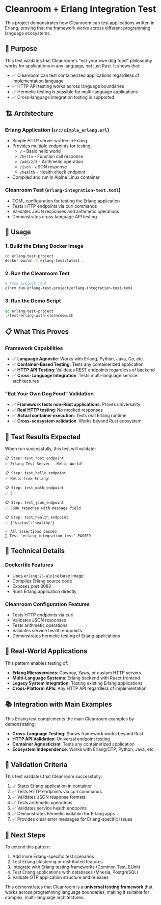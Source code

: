 # Cleanroom + Erlang Integration Test

This project demonstrates how Cleanroom can test applications written in Erlang, proving that the framework works across different programming language ecosystems.

## 🎯 Purpose

This test validates that Cleanroom's "eat your own dog food" philosophy works for applications in any language, not just Rust. It shows that:

- ✅ Cleanroom can test containerized applications regardless of implementation language
- ✅ HTTP API testing works across language boundaries
- ✅ Hermetic testing is possible for multi-language applications
- ✅ Cross-language integration testing is supported

## 🏗️ Architecture

### Erlang Application (`src/simple_erlang.erl`)
- Simple HTTP server written in Erlang
- Provides multiple endpoints for testing:
  - `/` - Basic hello world
  - `/hello` - Function call response
  - `/add/2/3` - Arithmetic operation
  - `/json` - JSON response
  - `/health` - Health check endpoint
- Compiled and run in Alpine Linux container

### Cleanroom Test (`erlang-integration-test.toml`)
- TOML configuration for testing the Erlang application
- Tests HTTP endpoints via curl commands
- Validates JSON responses and arithmetic operations
- Demonstrates cross-language API testing

## 🚀 Usage

### 1. Build the Erlang Docker Image
```bash
cd erlang-test-project
docker build -t erlang-test:latest .
```

### 2. Run the Cleanroom Test
```bash
# From project root
clnrm run erlang-test-project/erlang-integration-test.toml
```

### 3. Run the Demo Script
```bash
cd erlang-test-project
./test-erlang-with-cleanroom.sh
```

## 📋 What This Proves

### Framework Capabilities
- ✅ **Language Agnostic**: Works with Erlang, Python, Java, Go, etc.
- ✅ **Container-Based Testing**: Tests any containerized application
- ✅ **HTTP API Testing**: Validates REST endpoints regardless of backend
- ✅ **Cross-Language Integration**: Tests multi-language service architectures

### "Eat Your Own Dog Food" Validation
- ✅ **Framework tests non-Rust applications**: Proves universality
- ✅ **Real HTTP testing**: No mocked responses
- ✅ **Actual container execution**: Tests real Erlang runtime
- ✅ **Cross-ecosystem validation**: Works beyond Rust ecosystem

## 🎉 Test Results Expected

When run successfully, this test will validate:

```
📋 Step: test_root_endpoint
✅ Erlang Test Server - Hello World!

📋 Step: test_hello_endpoint
✅ Hello from Erlang!

📋 Step: test_math_endpoint
✅ 5

📋 Step: test_json_endpoint
✅ JSON response with message field

📋 Step: test_health_endpoint
✅ {"status":"healthy"}

✅ All assertions passed
🎉 Test 'erlang_integration_test' PASSED
```

## 🔧 Technical Details

### Dockerfile Features
- Uses `erlang:25-alpine` base image
- Compiles Erlang source code
- Exposes port 8080
- Runs Erlang application directly

### Cleanroom Configuration Features
- Tests HTTP endpoints via curl
- Validates JSON responses
- Tests arithmetic operations
- Validates service health endpoints
- Demonstrates hermetic testing of Erlang applications

## 🌟 Real-World Applications

This pattern enables testing of:
- **Erlang Microservices**: Cowboy, Yaws, or custom HTTP servers
- **Multi-Language Systems**: Erlang backend with React frontend
- **Legacy System Integration**: Testing existing Erlang applications
- **Cross-Platform APIs**: Any HTTP API regardless of implementation

## 📚 Integration with Main Examples

This Erlang test complements the main Cleanroom examples by demonstrating:

- **Cross-Language Testing**: Shows framework works beyond Rust
- **HTTP API Validation**: Universal endpoint testing
- **Container Agnosticism**: Tests any containerized application
- **Ecosystem Independence**: Works with Erlang/OTP, Python, Java, etc.

## 🎯 Validation Criteria

This test validates that Cleanroom successfully:
1. ✅ Starts Erlang application in container
2. ✅ Tests HTTP endpoints via curl commands
3. ✅ Validates JSON response formats
4. ✅ Tests arithmetic operations
5. ✅ Validates service health endpoints
6. ✅ Demonstrates hermetic isolation for Erlang apps
7. ✅ Provides clear error messages for Erlang-specific issues

## 🚀 Next Steps

To extend this pattern:
1. Add more Erlang-specific test scenarios
2. Test Erlang clustering or distributed features
3. Integrate with Erlang testing frameworks (Common Test, EUnit)
4. Test Erlang applications with databases (Mnesia, PostgreSQL)
5. Validate OTP application structure and releases

This demonstrates that Cleanroom is a **universal testing framework** that works across programming language boundaries, making it suitable for complex, multi-language architectures.
